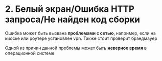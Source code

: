 # 2. Белый экран/Ошибка HTTP запроса/Не найден код сборки

Ошибка может быть вызвана **проблемами с сетью**, например, если на киоске или роутере установлен vpn. Также стоит проверит брандмауер

Одной из причин данной проблемы может быть **неверное время** в операционной системе

